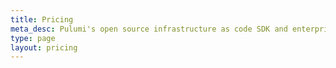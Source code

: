 ```yaml
---
title: Pricing
meta_desc: Pulumi's open source infrastructure as code SDK and enterprise SaaS products together provide plans for teams of all sizes.
type: page
layout: pricing
---
```

